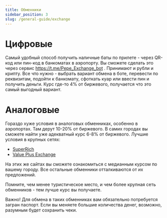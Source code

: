```yaml
---
title: Обменники
sidebar_position: 3
slug: /general-guide/exchange
---
```


# Цифровые

Самый удобный способ получить наличные баты по прилете - через QR-код или пин-код в банкоматах в аэропорту. Вы сможете сделать это через сервис https://t.me/Pepe_Exchange_bot . Принимают и рубли и крипту. Все что нужно - выбрать вариант обмена в боте, перевести по реквизитам, подойти к банкомату, сфоткать куар или ввести пин и получить деньги. Курс где-то 4% от биржевого, получается что это самый выгодный вариант.

# Аналоговые

Гораздо хуже условия в аналоговых обменниках, особенно в аэропортах. Там дерут 10-20% от биржевого. В самих городах вы сможете найти уже адекватный курс 6-8% от биржевого. Лучшие условия в крупных сетях:

- [SuperRich](https://superrich.co.th )
- [Value Plus Exchange](https://valueplusexchange.com) 

На этих же сайтах вы сможете ознакомиться с медианным курсом по вашему городу. Все остальные обменники отталкиваются от их предложений.

Помните, чем менее туристическое место, и чем более крупная сеть обменников - тем лучше курс вы получаете.

Важно! Для обмена в таких обменниках вам обязательно потребуется загран паспорт. Если вы меняете большие количества денег, возможно, разумным будет сохранить чеки.